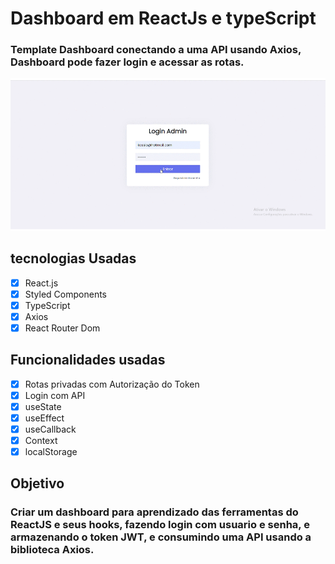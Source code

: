 
# Dashboard em ReactJs e typeScript
### Template Dashboard conectando a uma API usando Axios, Dashboard pode fazer login e acessar as rotas.

![Template-gif](https://github.com/tiagoaraujo14/Dashboard-ReactJs/blob/master/DashboardGif.gif)

## tecnologias Usadas
 - [x] React.js
 - [x] Styled Components
 - [x] TypeScript
 - [x] Axios
 - [x] React Router Dom

## Funcionalidades usadas
 - [x] Rotas privadas com Autorização do Token
 - [x] Login com API
 - [x] useState
 - [x] useEffect
 - [x] useCallback
 - [x] Context
 - [x] localStorage

## Objetivo

### Criar um dashboard para aprendizado das ferramentas do ReactJS e seus hooks, fazendo login com usuario e senha, e armazenando o token JWT, e consumindo uma API usando a biblioteca Axios.


 
